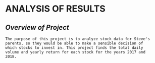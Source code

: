 # **ANALYSIS OF RESULTS**


## _Overview of Project_

    The purpose of this project is to analyze stock data for Steve's 
    parents, so they would be able to make a sensible decision of 
    which stocks to invest in. This project finds the total daily
    volume and yearly return for each stock for the years 2017 and 
    2018.
    
    
